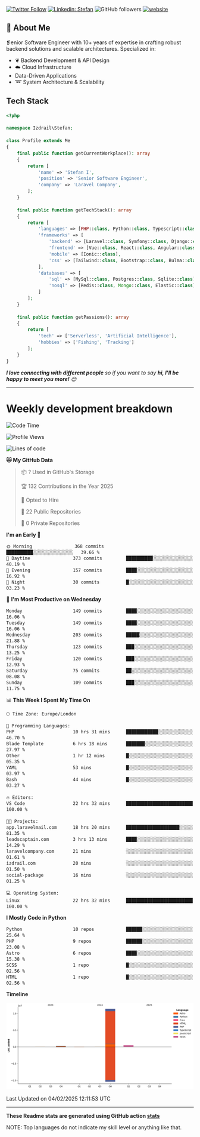 [![Twitter Follow](https://img.shields.io/twitter/follow/thephpteacher?label=Follow)](https://twitter.com/intent/follow?screen_name=thephpteacher)
[![Linkedin: Stefan](https://img.shields.io/badge/izdrail-blue?style=flat-square&logo=Linkedin&logoColor=white&link=https://www.linkedin.com/in/izdrail/)](https://www.linkedin.com/in/izdrail/)
![GitHub followers](https://img.shields.io/github/followers/izdrail?label=Follow&style=social)
[![website](https://img.shields.io/badge/Website-46a2f1.svg?&style=flat-square&logo=Google-Chrome&logoColor=white&link=https://izdrail.com/)](https://izdrail.com/)

## 🚀 About Me
❡enior Software Engineer with 10+ years of expertise in crafting robust backend solutions and scalable architectures. 
Specialized in:

- ❦ Backend Development & API Design
- ☁️ Cloud Infrastructure
-  Data-Driven Applications
- ➿ System Architecture & Scalability

## Tech Stack

```php
<?php

namespace Izdrail\Stefan;

class Profile extends Me
{
    final public function getCurrentWorkplace(): array
    {
        return [
            'name' => 'Stefan I',
            'position' => 'Senior Software Engineer',
            'company' => 'Laravel Company',
        ];
    }
    
    final public function getTechStack(): array
    {
        return [
            'languages' => [PHP::class, Python::class, Typescript::class],
            'frameworks' => [
                'backend' => [Laravel::class, Symfony::class, Django::class, FastApi::class],
                'frontend' => [Vue::class, React::class, Angular::class],
                'mobile' => [Ionic::class],
                'css' => [Tailwind::class, Bootstrap::class, Bulma::class]
            ],
            'databases' => [
                'sql' => [MySql::class, Postgres::class, Sqlite::class],
                'nosql' => [Redis::class, Mongo::class, Elastic::class]
            ]
        ];
    }

    final public function getPassions(): array
    {
        return [
            'tech' => ['Serverless', 'Artificial Intelligence'],
            'hobbies' => ['Fishing', 'Tracking']
        ];
    }
}
```
 <em><b>I love connecting with different people</b> so if you want to say <b>hi, I'll be happy to meet you more!</b> 😊</em>


---
# Weekly development breakdown
<!--START_SECTION:waka-->
![Code Time](http://img.shields.io/badge/Code%20Time-994%20hrs%2052%20mins-blue)

![Profile Views](http://img.shields.io/badge/Profile%20Views-1-blue)

![Lines of code](https://img.shields.io/badge/From%20Hello%20World%20I%27ve%20Written-12.1%20million%20lines%20of%20code-blue)

**🐱 My GitHub Data** 

> 📦 ? Used in GitHub's Storage 
 > 
> 🏆 132 Contributions in the Year 2025
 > 
> 💼 Opted to Hire
 > 
> 📜 22 Public Repositories 
 > 
> 🔑 0 Private Repositories 
 > 
**I'm an Early 🐤** 

```text
🌞 Morning                368 commits         ██████████░░░░░░░░░░░░░░░   39.66 % 
🌆 Daytime                373 commits         ██████████░░░░░░░░░░░░░░░   40.19 % 
🌃 Evening                157 commits         ████░░░░░░░░░░░░░░░░░░░░░   16.92 % 
🌙 Night                  30 commits          █░░░░░░░░░░░░░░░░░░░░░░░░   03.23 % 
```
📅 **I'm Most Productive on Wednesday** 

```text
Monday                   149 commits         ████░░░░░░░░░░░░░░░░░░░░░   16.06 % 
Tuesday                  149 commits         ████░░░░░░░░░░░░░░░░░░░░░   16.06 % 
Wednesday                203 commits         █████░░░░░░░░░░░░░░░░░░░░   21.88 % 
Thursday                 123 commits         ███░░░░░░░░░░░░░░░░░░░░░░   13.25 % 
Friday                   120 commits         ███░░░░░░░░░░░░░░░░░░░░░░   12.93 % 
Saturday                 75 commits          ██░░░░░░░░░░░░░░░░░░░░░░░   08.08 % 
Sunday                   109 commits         ███░░░░░░░░░░░░░░░░░░░░░░   11.75 % 
```


📊 **This Week I Spent My Time On** 

```text
🕑︎ Time Zone: Europe/London

💬 Programming Languages: 
PHP                      10 hrs 31 mins      ████████████░░░░░░░░░░░░░   46.70 % 
Blade Template           6 hrs 18 mins       ███████░░░░░░░░░░░░░░░░░░   27.97 % 
Other                    1 hr 12 mins        █░░░░░░░░░░░░░░░░░░░░░░░░   05.35 % 
YAML                     53 mins             █░░░░░░░░░░░░░░░░░░░░░░░░   03.97 % 
Bash                     44 mins             █░░░░░░░░░░░░░░░░░░░░░░░░   03.27 % 

🔥 Editors: 
VS Code                  22 hrs 32 mins      █████████████████████████   100.00 % 

🐱‍💻 Projects: 
app.laravelmail.com      18 hrs 20 mins      ████████████████████░░░░░   81.35 % 
leadscaptain.com         3 hrs 13 mins       ████░░░░░░░░░░░░░░░░░░░░░   14.29 % 
laravelcompany.com       21 mins             ░░░░░░░░░░░░░░░░░░░░░░░░░   01.61 % 
izdrail.com              20 mins             ░░░░░░░░░░░░░░░░░░░░░░░░░   01.50 % 
social-package           16 mins             ░░░░░░░░░░░░░░░░░░░░░░░░░   01.25 % 

💻 Operating System: 
Linux                    22 hrs 32 mins      █████████████████████████   100.00 % 
```

**I Mostly Code in Python** 

```text
Python                   10 repos            ██████░░░░░░░░░░░░░░░░░░░   25.64 % 
PHP                      9 repos             ██████░░░░░░░░░░░░░░░░░░░   23.08 % 
Astro                    6 repos             ████░░░░░░░░░░░░░░░░░░░░░   15.38 % 
SCSS                     1 repo              █░░░░░░░░░░░░░░░░░░░░░░░░   02.56 % 
HTML                     1 repo              █░░░░░░░░░░░░░░░░░░░░░░░░   02.56 % 
```



**Timeline**

![Lines of Code chart](https://raw.githubusercontent.com/izdrail/izdrail/master/assets/bar_graph.png)


 Last Updated on 04/02/2025 12:11:53 UTC
<!--END_SECTION:waka-->

---


**These Readme stats are generated using GitHub action [stats](https://github.com/izdrail/stats)**

NOTE: Top languages do not indicate my skill level or anything like that. 
